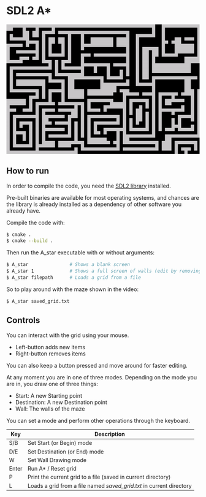 # SDL2 A*

![A star animation](gifs/astar_maze.gif)


## How to run
In order to compile the code, you need the [SDL2 library](https://wiki.libsdl.org/SDL2/Installation) installed.

Pre-built binaries are available for most operating systems, and chances are the library is already installed as a dependency of other software you already have.

Compile the code with:
```bash
$ cmake .
$ cmake --build .
```

Then run the A_star executable with or without arguments:
```bash
$ A_star               # Shows a blank screen
$ A_star 1             # Shows a full screen of walls (edit by removing rathen then adding)
$ A_star filepath      # Loads a grid from a file
```

So to play around with the maze shown in the video:
```bash
$ A_star saved_grid.txt
```


## Controls
You can interact with the grid using your mouse.

- Left-button adds new items
- Right-button removes items

You can also keep a button pressed and move around for faster editing.

At any moment you are in one of three modes. Depending on the mode you are in, you draw one of three things:
- Start: A new Starting point
- Destination: A new Destination point
- Wall: The walls of the maze

You can set a mode and perform other operations through the keyboard.

| Key | Description |
|-----------|-------------|
|S/B| Set Start (or Begin) mode|
|D/E| Set Destination (or End) mode|
|W| Set Wall Drawing mode |
|Enter|  Run A* / Reset grid |
|P| Print the current grid to a file (saved in current directory) |
|L| Loads a grid from a file named _saved_grid.txt_  in current directory |
